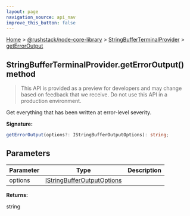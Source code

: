 ```yaml
---
layout: page
navigation_source: api_nav
improve_this_button: false
---
```



[Home](./index.md) &gt; [@rushstack/node-core-library](./node-core-library.md) &gt; [StringBufferTerminalProvider](./node-core-library.stringbufferterminalprovider.md) &gt; [getErrorOutput](./node-core-library.stringbufferterminalprovider.geterroroutput.md)

## StringBufferTerminalProvider.getErrorOutput() method

> This API is provided as a preview for developers and may change based on feedback that we receive. Do not use this API in a production environment.
>

Get everything that has been written at error-level severity.

<b>Signature:</b>

```typescript
getErrorOutput(options?: IStringBufferOutputOptions): string;
```

## Parameters

|  Parameter | Type | Description |
|  --- | --- | --- |
|  options | [IStringBufferOutputOptions](./node-core-library.istringbufferoutputoptions.md) |  |

<b>Returns:</b>

string
